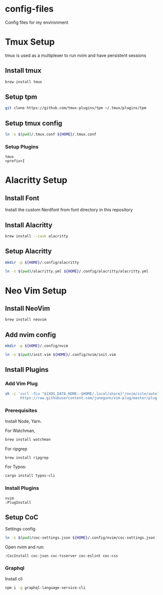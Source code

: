 # config-files

Config files for my environment

# Tmux Setup

tmux is used as a multiplexer to run nvim and have persistent sessions

## Install tmux

```bash
brew install tmux
```

## Setup tpm

```bash
git clone https://github.com/tmux-plugins/tpm ~/.tmux/plugins/tpm
```

## Setup tmux config

```bash
ln -s $(pwd)/.tmux.conf ${HOME}/.tmux.conf
```

### Setup Plugins

```
tmux
<prefix>I
```

# Alacritty Setup

## Install Font

Install the custom Nerdfont from font directory in this repository

## Install Alacritty

```bash
brew install --cask alacritty
```

## Setup Alacritty

```bash
mkdir -p ${HOME}/.config/alacritty
```

```bash
ln -s $(pwd)/alacritty.yml ${HOME}/.config/alacritty/alacritty.yml
```

# Neo Vim Setup

## Install NeoVim

```bash
brew install neovim
```

## Add nvim config

```bash
mkdir -p ${HOME}/.config/nvim
```

```bash
ln -s $(pwd)/init.vim ${HOME}/.config/nvim/init.vim
```

## Install Plugins

### Add Vim Plug

```bash
sh -c 'curl -fLo "${XDG_DATA_HOME:-$HOME/.local/share}"/nvim/site/autoload/plug.vim --create-dirs \
       https://raw.githubusercontent.com/junegunn/vim-plug/master/plug.vim'
```

### Prerequisites

Install Node, Yarn.

For Watchman,

```bash
brew install watchman
```

For ripgrep

```bash
brew install ripgrep
```

For Typos:

```bash
cargo install typos-cli
```

### Install Plugins

```
nvim
:PlugInstall
```

## Setup CoC

Settings config

```bash
ln -s $(pwd)/coc-settings.json ${HOME}/.config/nvim/coc-settings.json
```

Open nvim and run:

```
:CocInstall coc-json coc-tsserver coc-eslint coc-css
```

### Graphql

Install cli

```bash
npm i -g graphql-language-service-cli
```
